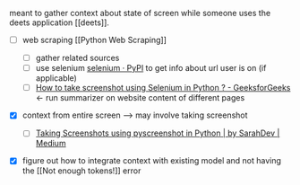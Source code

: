 meant to gather context about state of screen while someone uses the deets application [[deets]].

- [ ] web scraping [[Python Web Scraping]]
	- [ ] gather related sources
	- [ ] use selenium [selenium · PyPI](https://pypi.org/project/selenium/) to get info about url user is on (if applicable)
	- [ ] [How to take screenshot using Selenium in Python ? - GeeksforGeeks](https://www.geeksforgeeks.org/how-to-take-screenshot-using-selenium-in-python/) <- run summarizer on website content of different pages
- [x] context from entire screen --> may involve taking screenshot
	- [ ] [Taking Screenshots using pyscreenshot in Python | by SarahDev | Medium](https://medium.com/@sarahisdevs/taking-screenshots-using-pyscreenshot-in-python-c81e59674d4c#:~:text=To%20capture%20the%20entire%20screen,function%20from%20the%20ImageGrab%20module.)
- [x] figure out how to integrate context with existing model and not having the [[Not enough tokens!]] error
	


